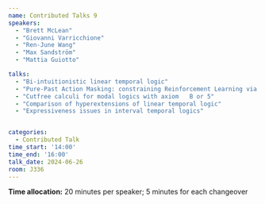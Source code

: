 ```yaml
---
name: Contributed Talks 9
speakers: 
  - "Brett McLean"
  - "Giovanni Varricchione"
  - "Ren-June Wang"
  - "Max Sandström"
  - "Mattia Guiotto"

talks: 
  - "Bi-intuitionistic linear temporal logic"
  - "Pure-Past Action Masking: constraining Reinforcement Learning via pure-past LTL"
  - "Cutfree calculi for modal logics with axiom   B or 5"
  - "Comparison of hyperextensions of linear temporal logic"
  - "Expressiveness issues in interval temporal logics"


categories:
  - Contributed Talk
time_start: '14:00'
time_end: '16:00'
talk_date: 2024-06-26
room: J336
---
```

**Time allocation:** 20 minutes per speaker; 5 minutes for each changeover
